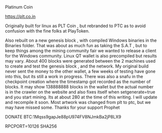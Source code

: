 Platinum Coin

https://plt.co.in

Originally built for linux as PLT Coin , but rebranded to PTC as to avoid confusion with the fine folks at PlayToken.

Also rebuilt on a new genesis block , with compiled Windows binaries in the Binaries folder. 
That was about as much fun as taking the S.A.T , but to keep things among the mining community fair we wanted to release a client for the Windows community. Linux QT wallet is also precompiled but results may vary.
About 400 blocks were generated between the 2 machines used to create and test the genesis block , and the network. 
My original build never sent the money to the other wallet, a few weeks of testing have gone into this, but its still a work in progress.
There was also a snafu in the checkpoint creation where the timestamp got recorded as the number of blocks. It may show 138888888 blocks in the wallet but the actual number is in the crawler on the website and also fixes itself when setgenerate=true and you start mining.
Its at about 280 at the time of this writing.
I will update and recompile it soon. Most artwork was changed from plt to ptc, but we may have missed some.
Thanks for your support
Prophet

DONATE BTC:1Mqss9gapJe88pU974FV8NJmkBa2jP8LX9

RPCPORT=10126
SHA256

